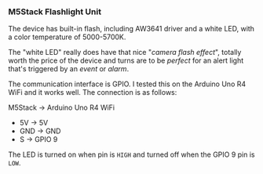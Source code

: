 ### M5Stack Flashlight Unit

The device has built-in flash, including AW3641 driver and a white LED, with a color temperature of 5000-5700K.

The "white LED" really does have that nice "_camera flash effect_", totally worth the price of the device and
turns are to be _perfect_ for an alert light that's triggered by an _event_ or _alarm_.

The communication interface is GPIO. I tested this on the Arduino Uno R4 WiFi and it works well. The connection is as follows:

M5Stack -> Arduino Uno R4 WiFi

-   5V -> 5V
-   GND -> GND
-   S -> GPIO 9

The LED is turned on when pin is `HIGH` and turned off when the GPIO 9 pin is `LOW`.

